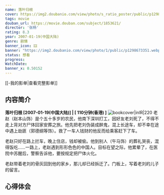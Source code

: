 ```yaml
---
name: 落叶归根
cover: https://img2.doubanio.com/view/photo/s_ratio_poster/public/p1298673351.webp
tags: movie
douban_url: https://movie.douban.com/subject/1853621/
director: '张杨'
rating: 8.3
year: 2007-01-19(中国大陆)
genre: 剧情
banner_icon: 🎞
banner: "https://img2.doubanio.com/view/photo/1/public/p1298673351.webp"
status: 想看
progress: 
WatchDate: 
banner_x: 0.50152
---
```

[[-我的影单|查看完整影单]]
## 内容简介
**落叶归根 [2007-01-19(中国大陆)] | [ 110分钟(香港) ]** ![bookcover|inlR|220](https://img2.doubanio.com/view/photo/s_ratio_poster/public/p1298673351.webp)
老赵（赵本山饰）是个五十多岁的农民，他南下深圳打工，因好友老刘死了，不得不走上背对方尸体回家安葬之旅。他先把老刘伪装成醉鬼，混上长途车，却不幸在途中遇上劫匪（郭德纲等饰）。救了一车人钱财的他反而给乘客赶下了车。

















老赵只好在路上拦车，晚上住店，钱却被偷。他到别人（午马饰）的葬礼哭丧，混得饭吃……一路上，老赵遇到形形色色的中国人。目标在望之际，他累晕了，在医院中苏醒后，警察告诉他，要按规定把尸体火化。

















老赵带着老刘的骨灰回到他的家乡，那儿却已经拆迁了。门板上，写着老刘的儿子的留言。
## 心得体会
